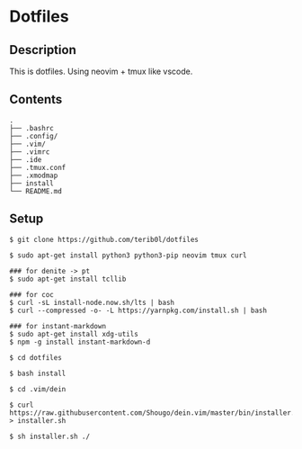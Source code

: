 # Dotfiles
## Description

This is dotfiles.
Using neovim + tmux like vscode.

## Contents
```
.
├── .bashrc
├── .config/
├── .vim/
├── .vimrc
├── .ide
├── .tmux.conf
├── .xmodmap
├── install
└── README.md
```

## Setup
```
$ git clone https://github.com/terib0l/dotfiles

$ sudo apt-get install python3 python3-pip neovim tmux curl

### for denite -> pt
$ sudo apt-get install tcllib

### for coc
$ curl -sL install-node.now.sh/lts | bash
$ curl --compressed -o- -L https://yarnpkg.com/install.sh | bash

### for instant-markdown
$ sudo apt-get install xdg-utils
$ npm -g install instant-markdown-d

$ cd dotfiles

$ bash install

$ cd .vim/dein

$ curl https://raw.githubusercontent.com/Shougo/dein.vim/master/bin/installer.sh > installer.sh

$ sh installer.sh ./
```
